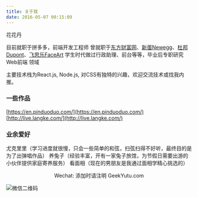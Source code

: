 ```yaml
---
title: 关于我
date: 2016-05-07 00:15:09
---
```


花花丹

目前就职于拼多多，前端开发工程师
曾就职于[东方财富网](https://about.eastmoney.com/)、[新蛋Newegg](http://nesc.newegg.com.cn/)、[杜邦Dupont](https://www.dupont.cn/about.html)、[飞思乐FaceArt](https://weibo.com/faceart)
学生时代做过行政助理、前台等等，毕业后专职研究 Web前端 领域

主要技术栈为React.js, Node.js, 对CSS有独特的兴趣，欢迎交流技术或找我内推。

### 一些作品
[https://en.pinduoduo.com/](https://en.pinduoduo.com/)
[http://live.langke.com/](http://live.langke.com/)

### 业余爱好
尤克里里（学习进度就很慢，只会一些简单的和弦，扫弦扫得不好听，最终目的是为了出弹唱作品）
养兔子（经验丰富，开有一家兔子旅馆，为节假日需要出游的小伙伴提供家庭寄养服务）
看面相（现在的男朋友是我通过面相学精心挑选的）

<center>Wechat: 添加时请注明 GeekYutu.com</center>

![微信二维码](/images/wechat.jpg)